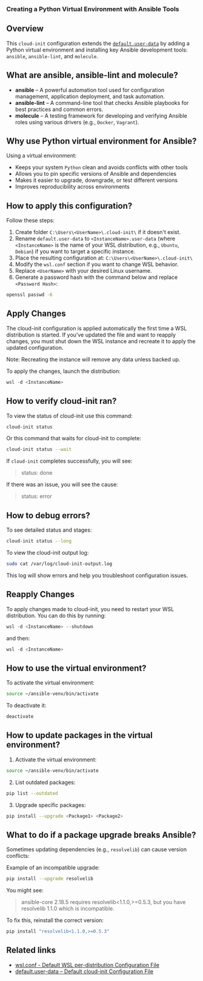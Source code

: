 ### Creating a Python Virtual Environment with Ansible Tools

## Overview

 This `cloud-init` configuration extends the [`default.user-data`](https://github.com/greengorych/wsl-configurations/tree/main/cloud-init/ansible-venv) by adding a Python virtual environment and installing key Ansible development tools: `ansible`, `ansible-lint`, and `molecule`.

## What are **ansible**, **ansible-lint** and **molecule**?

- **ansible** – A powerful automation tool used for configuration management, application deployment, and task automation.
- **ansible-lint** – A command-line tool that checks Ansible playbooks for best practices and common errors.
- **molecule** – A testing framework for developing and verifying Ansible roles using various drivers (e.g., `Docker`, `Vagrant`).

## Why use Python virtual environment for Ansible?

Using a virtual environment:
- Keeps your system `Python` clean and avoids conflicts with other tools
- Allows you to pin specific versions of Ansible and dependencies
- Makes it easier to upgrade, downgrade, or test different versions
- Improves reproducibility across environments

## How to apply this configuration?

Follow these steps:

1. Create folder `C:\Users\<UserName>\.cloud-init\` if it doesn't exist.
2. Rename `default.user-data` to `<InstanceName>.user-data` (where `<InstanceName>` is the name of your WSL distribution, e.g., `Ubuntu`, `Debian`) if you want to target a specific instance.
3. Place the resulting configuration at: `C:\Users\<UserName>\.cloud-init\`
4. Modify the `wsl.conf` section if you want to change WSL behavior.
5. Replace `<UserName>` with your desired Linux username.
6. Generate a password hash with the command below and replace `<Password Hash>`:

```bash
openssl passwd -6
```

## Apply Changes

The cloud-init configuration is applied automatically the first time a WSL distribution is started. If you've updated the file and want to reapply changes, you must shut down the WSL instance and recreate it to apply the updated configuration.  

Note: Recreating the instance will remove any data unless backed up.

To apply the changes, launch the distribution:

```powershell
wsl -d <InstanceName>
```

## How to verify cloud-init ran?

To view the status of cloud-init use this command:

```bash
cloud-init status
```

Or this command that waits for cloud-init to complete:

```bash
cloud-init status --wait
```

If `cloud-init` completes successfully, you will see:

> status: done

If there was an issue, you will see the cause:

> status: error

## How to debug errors?

To see detailed status and stages:

```bash
cloud-init status --long
```

To view the cloud-init output log:

```bash
sudo cat /var/log/cloud-init-output.log
```

This log will show errors and help you troubleshoot configuration issues.

## Reapply Changes

To apply changes made to cloud-init, you need to restart your WSL distribution. You can do this by running:

```powershell
wsl -d <InstanceName> --shutdown
```

and then:

```powershell
wsl -d <InstanceName>
```

## How to use the virtual environment?

To activate the virtual environment:

```bash
source ~/ansible-venv/bin/activate
```

To deactivate it:

```bash
deactivate
```

## How to update packages in the virtual environment?

1. Activate the virtual environment:

```bash
source ~/ansible-venv/bin/activate
```

2. List outdated packages:

```bash
pip list --outdated
```

3. Upgrade specific packages:

```bash
pip install --upgrade <Package1> <Package2>
```

## What to do if a package upgrade breaks Ansible?

Sometimes updating dependencies (e.g., `resolvelib`) can cause version conflicts:

Example of an incompatible upgrade:

```bash
pip install --upgrade resolvelib
```
You might see:

> ansible-core 2.18.5 requires resolvelib<1.1.0,>=0.5.3, but you have resolvelib 1.1.0 which is incompatible.

To fix this, reinstall the correct version:

```bash
pip install "resolvelib<1.1.0,>=0.5.3"
```

## Related links

- [wsl.conf - Default WSL per-distribution Configuration File](https://github.com/greengorych/wsl-configurations/tree/main/defaults/wsl.conf)
- [default.user-data – Default cloud-init Configuration File](https://github.com/greengorych/wsl-configurations/tree/main/cloud-init/wsl-conf)